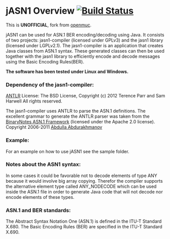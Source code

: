 
# jASN1 Overview [![Build Status](https://travis-ci.org/gythialy/jASN1.svg)](https://travis-ci.org/gythialy/jASN1)

This is **UNOFFICIAL**, fork from [openmuc](https://www.openmuc.org/asn1/).

jASN1 can be used for ASN.1 BER encoding/decoding using Java. It consists of two projects: jasn1-compiler (licensed under GPLv3) and the jasn1 library (licensed under LGPLv2.1). The jasn1-compiler is an application that creates Java classes from ASN.1 syntax. These generated classes can then be used together with the jasn1 library to efficiently encode and decode messages using the Basic Encoding Rules(BER).

**The software has been tested under Linux and Windows.**

### Dependency of the jasn1-compiler:

[ANTLR](http://www.antlr.org) License: The BSD License, Copyright (c) 2012 Terence Parr and Sam Harwell All rights reserved.

The jasn1-compiler uses ANTLR to parse the ASN.1 definitions. The excellent grammar to generate the ANTLR parser was taken from the [BinaryNotes ASN.1 Framework](http://bnotes.sourceforge.net/) (licensed under the Apache 2.0
  license).  Copyright 2006-2011 [Abdulla Abdurakhmanov](abdulla@latestbit.com)

### Example:
For an example on how to use jASN1 see the sample folder.

### Notes about the ASN1 syntax:
In some cases it could be favorable not to decode elements of type ANY because it would involve big array copying. Therefor the compiler supports the alternative element type called ANY_NODECODE which can be used inside the ASN.1 file in order to generate Java code that will not decode nor encode elements of these types.

### ASN.1 and BER standards:
The Abstract Syntax Notation One (ASN.1) is defined in the ITU-T Standard X.680. The Basic Encoding Rules (BER) are specified in the ITU-T Standard X.690.
